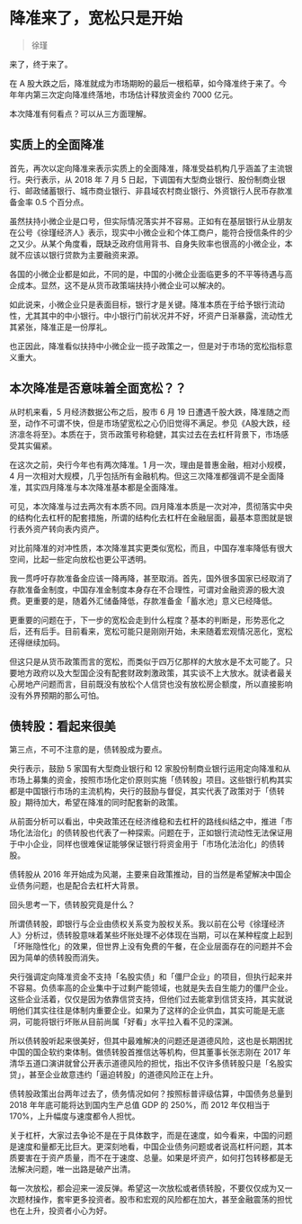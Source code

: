 # 降准来了，宽松只是开始
> 徐瑾

来了，终于来了。

在 A 股大跌之后，降准就成为市场期盼的最后一根稻草，如今降准终于来了。今年年内第三次定向降准终落地，市场估计释放资金约 7000 亿元。

本次降准有何看点？可以从三方面理解。

## 实质上的全面降准

首先，再次以定向降准来表示实质上的全面降准，降准受益机构几乎涵盖了主流银行。央行表示，从 2018 年 7 月 5 日起，下调国有大型商业银行、股份制商业银行、邮政储蓄银行、城市商业银行、非县域农村商业银行、外资银行人民币存款准备金率 0.5 个百分点。

虽然扶持小微企业是口号，但实际情况落实并不容易。正如有在基层银行从业朋友在公号《徐瑾经济人》表示，现实中小微企业和个体工商户，能符合授信条件的少之又少。从某个角度看，既缺乏政府信用背书、自身失败率也很高的小微企业，本就不应该以银行贷款为主要融资来源。

各国的小微企业都是如此，不同的是，中国的小微企业面临更多的不平等待遇与高企成本。显然，这不是从货币政策端扶持小微企业可以解决的。

如此说来，小微企业只是表面目标，银行才是关键。降准本质在于给予银行流动性，尤其其中的中小银行。中小银行门前状况并不好，坏资产日渐暴露，流动性尤其紧张，降准正是一份厚礼。

也正因此，降准看似扶持中小微企业一揽子政策之一，但是对于市场的宽松指标意义重大。

## 本次降准是否意味着全面宽松？？

从时机来看，5 月经济数据公布之后，股市 6 月 19 日遭遇千股大跌，降准随之而至，动作不可谓不快，但是市场望宽松之心仍旧觉得不满足。参见《A股大跌，经济凛冬将至》。本质在于，货币政策号称稳健，其实过去在去杠杆背景下，市场感受其实偏紧。

在这次之前，央行今年也有两次降准。1 月一次，理由是普惠金融，相对小规模，4 月一次相对大规模，几乎包括所有金融机构。但这三次降准都强调不是全面降准，其实四月降准与本次降准基本都是全面降准。

可见，本次降准与过去两次有本质不同。四月降准本质是一次对冲，贯彻落实中央的结构化去杠杆的配套措施，所谓的结构化去杠杆在金融层面，最基本意图就是银行表外资产转向表内资产。

对比前降准的对冲性质，本次降准其实更类似宽松，而且，中国存准率降低有很大空间，比起一些定向放松也更公平透明。

我一贯呼吁存款准备金应该一降再降，甚至取消。首先，国外很多国家已经取消了存款准备金制度，中国存准金制度本身存在不合理性，可谓对金融资源的极大浪费。更重要的是，随着外汇储备降低，存款准备金「蓄水池」意义已经降低。

更重要的问题在于，下一步的宽松会走到什么程度？基本的判断是，形势恶化之后，还有后手。目前看来，宽松可能只是刚刚开始，未来随着宏观情况恶化，宽松还得继续加码。

但这只是从货币政策而言的宽松，而类似于四万亿那样的大放水是不太可能了。只要地方政府以及大型国企没有配套财政刺激政策，其实谈不上大放水。就读者最关心房地产问题而言，目前既没有放松个人信贷也没有放松房企额度，所以直接影响没有外界预期的那么可怕。

## 债转股：看起来很美

第三点，不可不注意的是，债转股成为要点。

央行表示，鼓励 5 家国有大型商业银行和 12 家股份制商业银行运用定向降准和从市场上募集的资金，按照市场化定价原则实施「债转股」项目。这些银行机构其实都是中国银行市场的主流机构，央行的鼓励与督促，其实代表了政策对于「债转股」期待加大，希望在降准的同时配套新的政策。

从前面分析可以看出，中央政策还在经济维稳和去杠杆的路线纠结之中，推进「市场化法治化」的债转股也代表了一种探索。问题在于，正如银行流动性无法保证用于中小企业，同样也很难保证能够保证银行将资金用于「市场化法治化」的债转股。

债转股从 2016 年开始成为风潮，主要来自政策推动，目的当然是希望解决中国企业债务问题，也是配合去杠杆大背景。

回头思考一下，债转股究竟是什么？

所谓债转股，即银行与企业由债权关系变为股权关系。我以前在公号《徐瑾经济人》分析过，债转股意味着某些坏账处理不必体现在当期，可以在某种程度上起到「坏账隐性化」的效果，但世界上没有免费的午餐，在企业层面存在的问题并不会因为简单的债转股而消失。

央行强调定向降准资金不支持「名股实债」和「僵尸企业」的项目，但执行起来并不容易。负债率高的企业集中于过剩产能领域，也就是失去自生能力的僵尸企业。这些企业活着，仅仅是因为依靠信贷支持，但他们过去能拿到信贷支持，其实就说明他们其实往往是体制内重要企业。如果为了这样的企业供血，其实可能是无底洞，可能将银行坏账从目前尚属「好看」水平拉入看不见的深渊。

所以债转股听起来很美好，但其中最难解决的问题还是道德风险，这也是长期困扰中国的国企软约束体制。做债转股首推信达等机构，但其董事长张志刚在 2017 年清华五道口演讲就曾公开表示道德风险的担忧，指出不仅许多债转股只是「名股实贷」，甚至企业故意违约「逼迫转股」的道德风险正在上升。

债转股政策出台两年过去了，债务情况如何？按照标普评级估算，中国债务总量到 2018 年年底可能将达到国内生产总值 GDP 的 250%，而 2012 年仅相当于 170%，上升幅度与速度都令人担忧。

关于杠杆，大家过去争论不是在于具体数字，而是在速度，如今看来，中国的问题是速度和量都无比巨大。更深刻地看，中国企业债务问题或者说高杠杆问题，其本质要害在于资产质量，而不在于速度、总量。如果是坏资产，如何打包转移都是无法解决问题，唯一出路是破产出清。

每一次放松，都会迎来一波反弹。希望这一次放松或者债转股，不要仅仅成为又一次题材操作，套牢更多投资者。股市和宏观的风险都在加大，甚至金融震荡的担忧也在上升，投资者小心为好。


